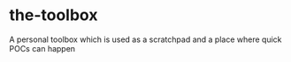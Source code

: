 # the-toolbox

A personal toolbox which is used as a scratchpad and a place where quick POCs can happen
